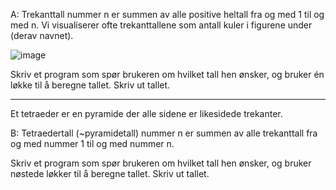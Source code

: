 A:
Trekanttall nummer n er summen av alle positive heltall fra og med 1 til og med n. Vi visualiserer ofte trekanttallene som antall kuler i figurene under (derav navnet).

![image](https://upload.wikimedia.org/wikipedia/commons/thumb/1/1c/First_six_triangular_numbers.svg/1920px-First_six_triangular_numbers.svg.png)

Skriv et program som spør brukeren om hvilket tall hen ønsker, og bruker én løkke til å beregne tallet. Skriv ut tallet.

---

Et tetraeder er en pyramide der alle sidene er likesidede trekanter.

B:
Tetraedertall (~pyramidetall) nummer n er summen av alle trekanttall fra og med nummer 1 til og med nummer n.

Skriv et program som spør brukeren om hvilket tall hen ønsker, og bruker nøstede løkker til å beregne tallet. Skriv ut tallet.